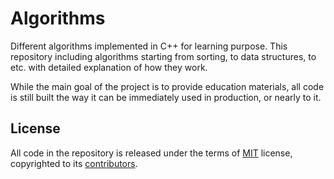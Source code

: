 # Algorithms

Different algorithms implemented in C++ for learning purpose.
This repository including algorithms starting from sorting, to data structures, to etc.
with detailed explanation of how they work.

While the main goal of the project is to provide education materials,
all code is still built the way it can be immediately used in production,
or nearly to it.

## License

All code in the repository is released under the terms of [MIT] license,
copyrighted to its [contributors].

[mit]: ./LICENSE
[contributors]: https://github.com/vanesyan/algorithms/graphs/contributors
